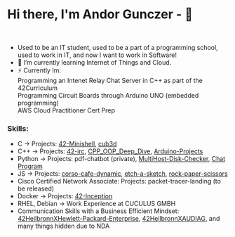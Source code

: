 # Hi there, I'm Andor Gunczer - 👋 

<br>

- Used to be an IT student, used to be a part of a programming school, used to work in IT, and now I want to work in Software!
- 🌱 I’m currently learning Internet of Things and Cloud.
- ⚡ Currently Im:</br>
      Programming an Intenet Relay Chat Server in C++ as part of the 42Curriculum</br>
      Programming Circuit Boards through Arduino UNO (embedded programming) </br>
      AWS Cloud Practitioner Cert Prep
        </br>
<!-- 
### Connect with me:

&nbsp;&nbsp;
[![website](./img/linkedin-light.svg)](https://linkedin.com/in/codeSTACKr#gh-light-mode-only)
[![website](./img/linkedin-dark.svg)](https://linkedin.com/in/codeSTACKr#gh-dark-mode-only)
&nbsp;&nbsp;
[![website](./img/instagram-light.svg)](https://instagram.com/codeSTACKr#gh-light-mode-only)
[![website](./img/instagram-dark.svg)](https://instagram.com/codeSTACKr#gh-dark-mode-only) -->

### Skills:

- C -> Projects: [42-Minishell](https://github.com/AndorGunczer/42-Minishell), [cub3d](https://github.com/AndorGunczer/cub3d)
- C++ ->  Projects: [42-irc](https://github.com/AndorGunczer/42-ft_irc), [CPP_OOP_Deep_Dive](https://github.com/AndorGunczer/CPP_OOP_Deep_Dive), [Arduino-Projects](https://github.com/AndorGunczer/Arduino-Projects)
- Python -> Projects: pdf-chatbot (private), [MultiHost-Disk-Checker](https://github.com/AndorGunczer/MultiHost-Disk-Checker), [Chat Program](https://github.com/AndorGunczer/terminal_chat_app)
- JS -> Projects: [corso-cafe-dynamic](https://github.com/AndorGunczer/corso-cafe-dynamic), [etch-a-sketch](https://github.com/AndorGunczer/etch-a-sketch), [rock-paper-scissors](https://github.com/AndorGunczer/rock-paper-scissors)
- Cisco Certified Network Associate: Projects: packet-tracer-landing (to be released)
- Docker -> Projects: [42-Inception](https://github.com/AndorGunczer/42-Inception)
- RHEL, Debian -> Work Experience at CUCULUS GMBH
- Communication Skills with a Business Efficient Mindset: [42HeilbronnXHewlett-Packard-Enterprise](https://www.linkedin.com/feed/update/urn:li:activity:6909927451049525248/), [42HeilbronnXAUDIAG](https://www.audi-mediacenter.com/de/pressemitteilungen/audi-foerdert-die-programmierschulen-42heilbronn-und-42wolfsburg-14428), and many things hidden due to NDA
